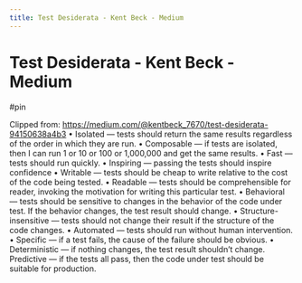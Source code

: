 ```yaml
---
title: Test Desiderata - Kent Beck - Medium
---
```


# Test Desiderata - Kent Beck - Medium

#pin

Clipped from: https://medium.com/@kentbeck_7670/test-desiderata-94150638a4b3
	• Isolated — tests should return the same results regardless of the order in which they are run.
	• Composable — if tests are isolated, then I can run 1 or 10 or 100 or 1,000,000 and get the same results.
	• Fast — tests should run quickly.
	• Inspiring — passing the tests should inspire confidence
	• Writable — tests should be cheap to write relative to the cost of the code being tested.
	• Readable — tests should be comprehensible for reader, invoking the motivation for writing this particular test.
	• Behavioral — tests should be sensitive to changes in the behavior of the code under test. If the behavior changes, the test result should change.
	• Structure-insensitive — tests should not change their result if the structure of the code changes.
	• Automated — tests should run without human intervention.
	• Specific — if a test fails, the cause of the failure should be obvious.
	• Deterministic — if nothing changes, the test result shouldn’t change.
Predictive — if the tests all pass, then the code under test should be suitable for production.